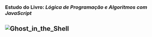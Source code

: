 ### Estudo do Livro: ***Lógica de Programação e Algoritmos com JavaScript*** ###
## ![Ghost_in_the_Shell](https://m.media-amazon.com/images/I/51j-v6l+3+L.jpg1) ##
